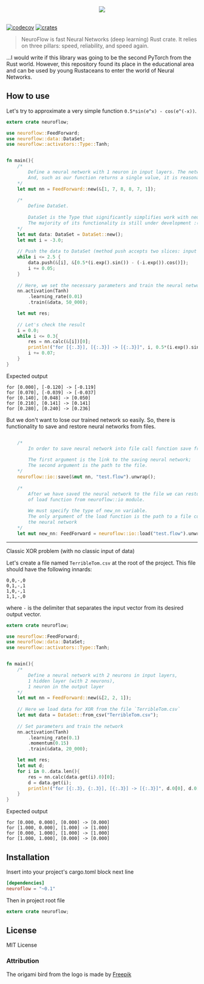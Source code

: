 <div align="center">
  <img src="https://raw.githubusercontent.com/MikhailKravets/NeuroFlow/master/logo.png"><br><br>
</div>

[![codecov](https://codecov.io/gh/MikhailKravets/NeuroFlow/branch/master/graph/badge.svg)](https://codecov.io/gh/MikhailKravets/NeuroFlow)
[![crates](https://img.shields.io/crates/v/neuroflow.svg)](https://crates.io/crates/neuroflow)

> NeuroFlow is fast Neural Networks (deep learning) Rust crate.
> It relies on three pillars: speed, reliability, and speed again.

...I would write if this library was going to be the second PyTorch from the Rust world.
However, this repository found its place in the educational area and can be
used by young Rustaceans to enter the world of Neural Networks.

## How to use

Let's try to approximate a very simple function `0.5*sin(e^x) - cos(e^(-x))`.

```rust
extern crate neuroflow;

use neuroflow::FeedForward;
use neuroflow::data::DataSet;
use neuroflow::activators::Type::Tanh;


fn main(){
    /*
        Define a neural network with 1 neuron in input layers. The network contains 4 hidden layers.
        And, such as our function returns a single value, it is reasonable to have 1 neuron in the output layer.
    */
    let mut nn = FeedForward::new(&[1, 7, 8, 8, 7, 1]);
    
    /*
        Define DataSet.
        
        DataSet is the Type that significantly simplifies work with neural networks.
        The majority of its functionality is still under development :(
    */
    let mut data: DataSet = DataSet::new();
    let mut i = -3.0;
    
    // Push the data to DataSet (method push accepts two slices: input data and expected output)
    while i <= 2.5 {
        data.push(&[i], &[0.5*(i.exp().sin()) - (-i.exp()).cos()]);
        i += 0.05;
    }
    
    // Here, we set the necessary parameters and train the neural network by our DataSet with 50 000 iterations
    nn.activation(Tanh)
        .learning_rate(0.01)
        .train(&data, 50_000);

    let mut res;
    
    // Let's check the result
    i = 0.0;
    while i <= 0.3{
        res = nn.calc(&[i])[0];
        println!("for [{:.3}], [{:.3}] -> [{:.3}]", i, 0.5*(i.exp().sin()) - (-i.exp()).cos(), res);
        i += 0.07;
    }
}
```

Expected output
```
for [0.000], [-0.120] -> [-0.119]
for [0.070], [-0.039] -> [-0.037]
for [0.140], [0.048] -> [0.050]
for [0.210], [0.141] -> [0.141]
for [0.280], [0.240] -> [0.236]
```

But we don't want to lose our trained network so easily. So, there is functionality to save and restore
neural networks from files.

```rust

    /*
        In order to save neural network into file call function save from neuroflow::io module.
        
        The first argument is the link to the saving neural network;
        The second argument is the path to the file. 
    */
    neuroflow::io::save(&mut nn, "test.flow").unwrap();
    
    /*
        After we have saved the neural network to the file we can restore it by calling
        of load function from neuroflow::io module.
        
        We must specify the type of new_nn variable.
        The only argument of the load function is the path to a file containing
        the neural network
    */
    let mut new_nn: FeedForward = neuroflow::io::load("test.flow").unwrap();
```

----------------------

Classic XOR problem (with no classic input of data)

Let's create a file named `TerribleTom.csv` at the root of the project. This file should have the following innards:

```
0,0,-,0
0,1,-,1
1,0,-,1
1,1,-,0
```

where `-` is the delimiter that separates the input vector from its desired output vector.

```rust
extern crate neuroflow;

use neuroflow::FeedForward;
use neuroflow::data::DataSet;
use neuroflow::activators::Type::Tanh;


fn main(){
    /*
        Define a neural network with 2 neurons in input layers,
        1 hidden layer (with 2 neurons),
        1 neuron in the output layer
    */
    let mut nn = FeedForward::new(&[2, 2, 1]);
    
    // Here we load data for XOR from the file `TerribleTom.csv`
    let mut data = DataSet::from_csv("TerribleTom.csv");
    
    // Set parameters and train the network
    nn.activation(Tanh)
        .learning_rate(0.1)
        .momentum(0.15)
        .train(&data, 20_000);

    let mut res;
    let mut d;
    for i in 0..data.len(){
        res = nn.calc(data.get(i).0)[0];
        d = data.get(i);
        println!("for [{:.3}, {:.3}], [{:.3}] -> [{:.3}]", d.0[0], d.0[1], d.1[0], res);
    }
}
```
Expected output
```
for [0.000, 0.000], [0.000] -> [0.000]
for [1.000, 0.000], [1.000] -> [1.000]
for [0.000, 1.000], [1.000] -> [1.000]
for [1.000, 1.000], [0.000] -> [0.000]
```

## Installation
Insert into your project's cargo.toml block next line
```toml
[dependencies]
neuroflow = "~0.1"
```

Then in project root file
```rust
extern crate neuroflow;
```

## License
MIT License

### Attribution
The origami bird from the logo is made by [Freepik](https://www.freepik.com/)

